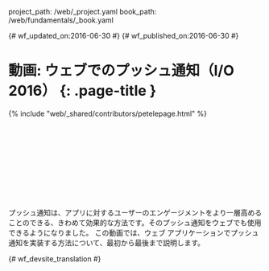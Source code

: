 project_path: /web/_project.yaml
book_path: /web/fundamentals/_book.yaml

{# wf_updated_on:2016-06-30 #}
{# wf_published_on:2016-06-30 #}

# 動画: ウェブでのプッシュ通知（I/O 2016） {: .page-title }

{% include "web/_shared/contributors/petelepage.html" %}

<div class="video-wrapper">
  <iframe class="devsite-embedded-youtube-video" data-video-id="_dXBibRO0SM"
          data-autohide="1" data-showinfo="0" frameborder="0" allowfullscreen>
  </iframe>
</div>

プッシュ通知は、アプリに対するユーザーのエンゲージメントをより一層高めることのできる、きわめて効果的な方法です。そのプッシュ通知をウェブでも使用できるようになりました。
この動画では、ウェブ アプリケーションでプッシュ通知を実装する方法について、最初から最後まで説明します。




{# wf_devsite_translation #}
